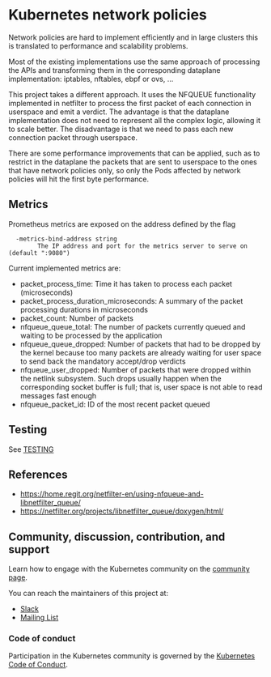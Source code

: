 # Kubernetes network policies

Network policies are hard to implement efficiently and in large clusters this is translated to performance and scalability problems.

Most of the existing implementations use the same approach of processing the APIs and transforming them in the corresponding dataplane implementation: iptables, nftables, ebpf or ovs, ...

This project takes a different approach. It uses the NFQUEUE functionality implemented in netfilter to process the first packet of each connection in userspace and emit a verdict. The advantage is that the dataplane implementation does not need to represent all the complex logic, allowing it to scale better. The disadvantage is that we need to pass each new connection packet through userspace.

There are some performance improvements that can be applied, such as to restrict in the dataplane the packets that are sent to userspace to the ones that have network policies only, so only
the Pods affected by network policies will hit the first byte performance.

## Metrics

Prometheus metrics are exposed on the address defined by the flag

```
  -metrics-bind-address string
        The IP address and port for the metrics server to serve on (default ":9080")
```

Current implemented metrics are:

* packet_process_time: Time it has taken to process each packet (microseconds)
* packet_process_duration_microseconds: A summary of the packet processing durations in microseconds
* packet_count: Number of packets
* nfqueue_queue_total: The number of packets currently queued and waiting to be processed by the application
* nfqueue_queue_dropped: Number of packets that had to be dropped by the kernel because too many packets are already waiting for user space to send back the mandatory accept/drop verdicts
* nfqueue_user_dropped: Number of packets that were dropped within the netlink subsystem. Such drops usually happen when the corresponding socket buffer is full; that is, user space is not able to read messages fast enough
* nfqueue_packet_id: ID of the most recent packet queued

## Testing

See [TESTING](docs/testing/README.md) 

## References

* https://home.regit.org/netfilter-en/using-nfqueue-and-libnetfilter_queue/
* https://netfilter.org/projects/libnetfilter_queue/doxygen/html/


## Community, discussion, contribution, and support

Learn how to engage with the Kubernetes community on the [community page](http://kubernetes.io/community/).

You can reach the maintainers of this project at:

- [Slack](https://kubernetes.slack.com/messages/sig-network)
- [Mailing List](https://groups.google.com/g/kubernetes-sig-network)

### Code of conduct

Participation in the Kubernetes community is governed by the [Kubernetes Code of Conduct](code-of-conduct.md).

[owners]: https://git.k8s.io/community/contributors/guide/owners.md
[Creative Commons 4.0]: https://git.k8s.io/website/LICENSE

